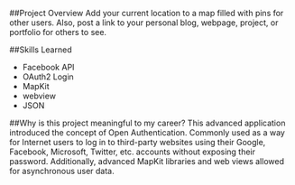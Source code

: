 ##Project Overview
Add your current location to a map filled with pins for other users. Also, post a link to your personal blog, webpage, project, or portfolio for others to see.

##Skills Learned
* Facebook API
* OAuth2 Login
* MapKit
* webview
* JSON

##Why is this project meaningful to my career?
This advanced application introduced the concept of Open Authentication. Commonly used as a way for Internet users to log in to third-party websites using their Google, Facebook, Microsoft, Twitter, etc. accounts without exposing their password. Additionally, advanced MapKit libraries and web views allowed for asynchronous user data.
